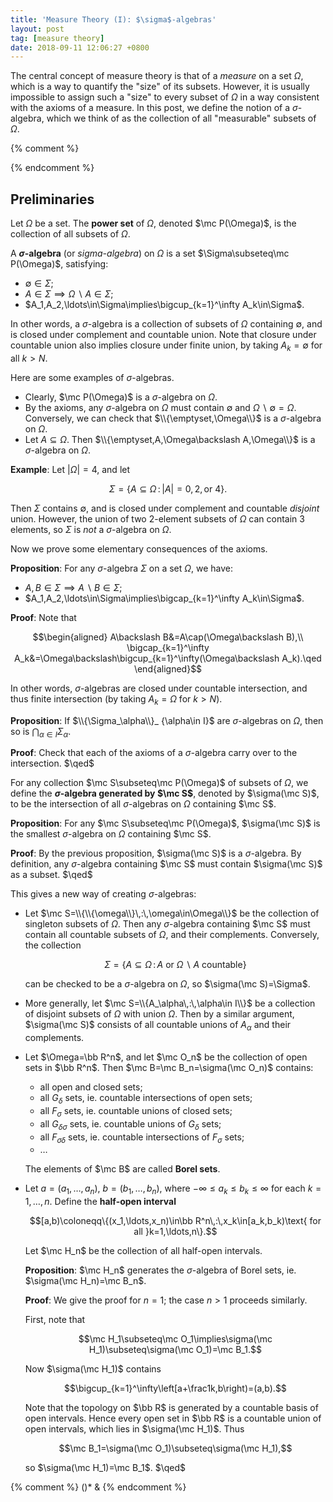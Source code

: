 ```yaml
---
title: 'Measure Theory (I): $\sigma$-algebras'
layout: post
tag: [measure theory]
date: 2018-09-11 12:06:27 +0800
---
```


The central concept of measure theory is that of a _measure_ on a set $\Omega$, which is a way to quantify the "size" of its subsets. However, it is usually impossible to assign such a "size" to every subset of $\Omega$ in a way consistent with the axioms of a measure. In this post, we define the notion of a $\sigma$-algebra, which we think of as the collection of all "measurable" subsets of $\Omega$.

<!--more-->

{% comment %}
<!-- For example, the _Lebesgue measure_ $\lambda$ on $\bb R$ measures the "length" of subsets of $\bb R$:

$$\lambda([a,b])=b-a,\qquad\lambda(\bb Q)=0.$$ -->
{% endcomment %}

## Preliminaries

Let $\Omega$ be a set. The __power set__ of $\Omega$, denoted $\mc P(\Omega)$, is the collection of all subsets of $\Omega$.

A __$\sigma$-algebra__ (or _sigma-algebra_) on $\Omega$ is a set $\Sigma\subseteq\mc P(\Omega)$, satisfying:

- $\emptyset\in\Sigma$;
- $A\in\Sigma\implies\Omega\backslash A\in\Sigma$;
- $A_1,A_2,\ldots\in\Sigma\implies\bigcup_{k=1}^\infty A_k\in\Sigma$.

In other words, a $\sigma$-algebra is a collection of subsets of $\Omega$ containing $\emptyset$, and is closed under complement and countable union. Note that closure under countable union also implies closure under finite union, by taking $A_k=\emptyset$ for all $k>N$.

Here are some examples of $\sigma$-algebras.

- Clearly, $\mc P(\Omega)$ is a $\sigma$-algebra on $\Omega$.
- By the axioms, any $\sigma$-algebra on $\Omega$ must contain $\emptyset$ and $\Omega\backslash\emptyset=\Omega$. Conversely, we can check that $\\{\emptyset,\Omega\\}$ is a $\sigma$-algebra on $\Omega$.
- Let $A\subseteq\Omega$. Then $\\{\emptyset,A,\Omega\backslash A,\Omega\\}$ is a $\sigma$-algebra on $\Omega$.

__Example__: Let $\lvert\Omega\rvert=4$, and let

$$\Sigma=\{A\subseteq\Omega\,:\,|A|=0,\,2,\,\text{or }4\}.$$

Then $\Sigma$ contains $\emptyset$, and is closed under complement and countable _disjoint_ union. However, the union of two 2-element subsets of $\Omega$ can contain 3 elements, so $\Sigma$ is _not_ a $\sigma$-algebra on $\Omega$.

Now we prove some elementary consequences of the axioms.

__Proposition__: For any $\sigma$-algebra $\Sigma$ on a set $\Omega$, we have:

- $A,B\in\Sigma\implies A\backslash B\in\Sigma$;
- $A_1,A_2,\ldots\in\Sigma\implies\bigcap_{k=1}^\infty A_k\in\Sigma$.

__Proof__: Note that

$$\begin{aligned}
A\backslash B&=A\cap(\Omega\backslash B),\\
\bigcap_{k=1}^\infty A_k&=\Omega\backslash\bigcup_{k=1}^\infty(\Omega\backslash A_k).\qed
\end{aligned}$$

In other words, $\sigma$-algebras are closed under countable intersection, and thus finite intersection (by taking $A_k=\Omega$ for $k>N$).

__Proposition__: If $\\{\Sigma_\alpha\\}_ {\alpha\in I}$ are $\sigma$-algebras on $\Omega$, then so is $\bigcap_{\alpha\in I}\Sigma_\alpha$.

__Proof__: Check that each of the axioms of a $\sigma$-algebra carry over to the intersection. $\qed$

For any collection $\mc S\subseteq\mc P(\Omega)$ of subsets of $\Omega$, we define the __$\sigma$-algebra generated by $\mc S$__, denoted by $\sigma(\mc S)$, to be the intersection of all $\sigma$-algebras on $\Omega$ containing $\mc S$. 

__Proposition__: For any $\mc S\subseteq\mc P(\Omega)$, $\sigma(\mc S)$ is the smallest $\sigma$-algebra on $\Omega$ containing $\mc S$.

__Proof__: By the previous proposition, $\sigma(\mc S)$ is a $\sigma$-algebra. By definition, any $\sigma$-algebra containing $\mc S$ must contain $\sigma(\mc S)$ as a subset. $\qed$

This gives a new way of creating $\sigma$-algebras:

- Let $\mc S=\\{\\{\omega\\}\,:\,\omega\in\Omega\\}$ be the collection of singleton subsets of $\Omega$. Then any $\sigma$-algebra containing $\mc S$ must contain all countable subsets of $\Omega$, and their complements. Conversely, the collection

  $$\Sigma=\{A\subseteq\Omega\,:\,A\text{ or }\Omega\backslash A\text{ countable}\}$$

  can be checked to be a $\sigma$-algebra on $\Omega$, so $\sigma(\mc S)=\Sigma$.
- More generally, let $\mc S=\\{A_\alpha\,:\,\alpha\in I\\}$ be a collection of disjoint subsets of $\Omega$ with union $\Omega$. Then by a similar argument, $\sigma(\mc S)$ consists of all countable unions of $A_\alpha$ and their complements.
- Let $\Omega=\bb R^n$, and let $\mc O_n$ be the collection of open sets in $\bb R^n$. Then $\mc B=\mc B_n=\sigma(\mc O_n)$ contains:
  - all open and closed sets;
  - all $G_\delta$ sets, ie. countable intersections of open sets;
  - all $F_\sigma$ sets, ie. countable unions of closed sets;
  - all $G_{\delta\sigma}$ sets, ie. countable unions of $G_\delta$ sets;
  - all $F_{\sigma\delta}$ sets, ie. countable intersections of $F_\sigma$ sets;
  - &hellip;

  The elements of $\mc B$ are called __Borel sets__.
- Let $a=(a_1,\ldots,a_n)$, $b=(b_1,\ldots,b_n)$, where $-\infty\leq a_k\leq b_k\leq\infty$ for each $k=1,\ldots,n$. Define the __half-open interval__

  $$[a,b)\coloneqq\{(x_1,\ldots,x_n)\in\bb R^n\,:\,x_k\in[a_k,b_k)\text{ for all }k=1,\ldots,n\}.$$

  Let $\mc H_n$ be the collection of all half-open intervals.

  __Proposition__: $\mc H_n$ generates the $\sigma$-algebra of Borel sets, ie. $\sigma(\mc H_n)=\mc B_n$.

  __Proof__: We give the proof for $n=1$; the case $n>1$ proceeds similarly.

  First, note that

  $$\mc H_1\subseteq\mc O_1\implies\sigma(\mc H_1)\subseteq\sigma(\mc O_1)=\mc B_1.$$

  Now $\sigma(\mc H_1)$ contains 

  $$\bigcup_{k=1}^\infty\left[a+\frac1k,b\right)=(a,b).$$

  Note that the topology on $\bb R$ is generated by a countable basis of open intervals. Hence every open set in $\bb R$ is a countable union of open intervals, which lies in $\sigma(\mc H_1)$. Thus

  $$\mc B_1=\sigma(\mc O_1)\subseteq\sigma(\mc H_1),$$

  so $\sigma(\mc H_1)=\mc B_1$. $\qed$


{% comment %}
()* &
{% endcomment %}